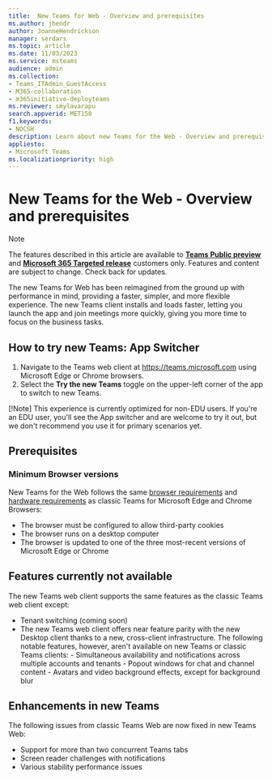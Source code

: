 ```yaml
---
title:  New Teams for Web - Overview and prerequisites
ms.author: jhendr
author: JoanneHendrickson
manager: serdars
ms.topic: article
ms.date: 11/03/2023
ms.service: msteams
audience: admin
ms.collection: 
- Teams_ITAdmin_GuestAccess
- M365-collaboration
- m365initiative-deployteams
ms.reviewer: smylavarapu
search.appverid: MET150
f1.keywords:
- NOCSH
description: Learn about new Teams for the Web - Overview and prerequisites
appliesto: 
- Microsoft Teams
ms.localizationpriority: high
---
```

# New Teams for the Web - Overview and prerequisites

>[!Note]
> The features described in this article are available to [**Teams Public preview**](/microsoftteams/public-preview-doc-updates) and [**Microsoft 365 Targeted release**](/microsoft-365/admin/manage/release-options-in-office-365?view=o365-worldwide#targeted-release) customers only. Features and content are subject to change. Check back for updates.


The new Teams for Web has been reimagined from the ground up with performance in mind, providing a faster, simpler, and more flexible experience. The new Teams client installs and loads faster, letting you launch the app and join meetings more quickly, giving you more time to focus on the business tasks.

## How to try new Teams: App Switcher 

1. Navigate to the Teams web client at https://teams.microsoft.com using Microsoft Edge or Chrome browsers.
2. Select the **Try the new Teams** toggle on the upper-left corner of the app to switch to new Teams.

[!Note] This experience is currently optimized for non-EDU users. If you're an EDU user, you'll see the App switcher and are welcome to try it out, but we don't recommend you use it for primary scenarios yet.


## Prerequisites

### Minimum Browser versions

New Teams for the Web follows the same [browser requirements](/microsoftteams/get-clients?tabs=Windows#browser-client) and [hardware requirements](/microsoftteams/hardware-requirements-for-the-teams-app) as classic Teams for Microsoft Edge and Chrome Browsers:

- The browser must be configured to allow third-party cookies
- The browser runs on a desktop computer
- The browser is updated to one of the three most-recent versions of Microsoft Edge or Chrome


## Features currently not available

The new Teams web client supports the same features as the classic Teams web client except:

- Tenant switching (coming soon)
- The new Teams web client offers near feature parity with the new Desktop client thanks to a new, cross-client infrastructure. The following notable features, however, aren't available on new Teams or classic Teams clients: - Simultaneous availability and notifications across multiple accounts and tenants - Popout windows for chat and channel content - Avatars and video background effects, except for background blur

## Enhancements in new Teams

The following issues from classic Teams Web are now fixed in new Teams Web:

- Support for more than two concurrent Teams tabs
- Screen reader challenges with notifications
- Various stability performance issues